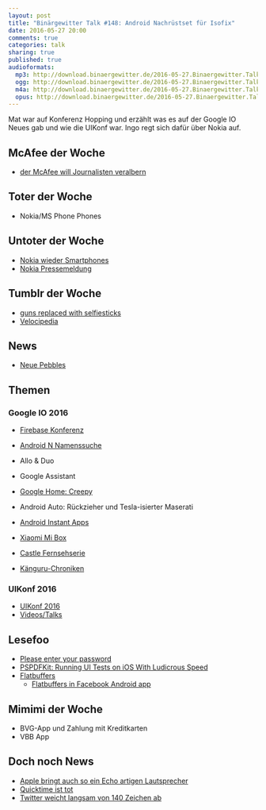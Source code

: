 ```yaml
---
layout: post
title: "Binärgewitter Talk #148: Android Nachrüstset für Isofix"
date: 2016-05-27 20:00
comments: true
categories: talk
sharing: true
published: true
audioformats:
  mp3: http://download.binaergewitter.de/2016-05-27.Binaergewitter.Talk.148.mp3
  ogg: http://download.binaergewitter.de/2016-05-27.Binaergewitter.Talk.148.ogg
  m4a: http://download.binaergewitter.de/2016-05-27.Binaergewitter.Talk.148.m4a
  opus: http://download.binaergewitter.de/2016-05-27.Binaergewitter.Talk.148.opus
---
```

Mat war auf Konferenz Hopping und erzählt was es auf der Google IO Neues gab und wie die UIKonf war. Ingo regt sich dafür über Nokia auf.

## McAfee der Woche
- [der McAfee will Journalisten veralbern](http://gizmodo.com/john-mcafee-apparently-tried-to-trick-reporters-into-th-1776765480 )

## Toter der Woche
* Nokia/MS Phone Phones

## Untoter der Woche
* [Nokia wieder Smartphones]( http://winfuture.de/news,91157.html )
* [Nokia Pressemeldung]( http://company.nokia.com/en/our-businesses/nokia-technologies/hello-again )


## Tumblr der Woche
- [guns replaced with selfiesticks]( http://gunsreplacedwithselfiesticks.tumblr.com/ )
- [Velocipedia](https://www.behance.net/gallery/35437979/Velocipedia)

## News
- [Neue Pebbles](http://www.pro-linux.de/news/1/23591/pebble-plant-neue-produkte-pebble-2-time-2-und-core.html )

## Themen

### Google IO 2016
- [Firebase Konferenz]( https://firebase.googleblog.com/2016/05/firebase-expands-to-become-unified-app-platform.html?m=1 )
- [Android N Namenssuche]( https://www.android.com/versions/name-n/ )
- Allo & Duo
- Google Assistant
- [Google Home: Creepy]( https://home.google.com/ )
- Android Auto: Rückzieher und Tesla-isierter Maserati
- [Android Instant Apps]( https://developer.android.com/topic/instant-apps/index.html )
- [Xiaomi Mi Box]( http://www.mi.com/en/mibox/ )

- [Castle Fernsehserie]( https://de.wikipedia.org/wiki/Castle_\(Fernsehserie\))
- [Känguru-Chroniken]( http://www.amazon.de/gp/product/3548372570/ref=as_li_tl?ie=UTF8&camp=1638&creative=19454&creativeASIN=3548372570&linkCode=as2&tag=trektrip )

### UIKonf 2016
- [UIKonf 2016]( http://uikonf.com )
- [Videos/Talks]( https://www.youtube.com/channel/UC0t-zx5Gnj05dVb9AOEsMKA )

## Lesefoo

- [Please enter your password]( http://unexpectederror.net/please-enter-your-password )
- [PSPDFKit: Running UI Tests on iOS With Ludicrous Speed]( https://pspdfkit.com/blog/2016/running-ui-tests-with-ludicrous-speed/ )
- [Flatbuffers]( https://google.github.io/flatbuffers/ )
    * [Flatbuffers in Facebook Android app]( https://code.facebook.com/posts/872547912839369/improving-facebook-s-performance-on-android-with-flatbuffers/ )

## Mimimi der Woche
- BVG-App und Zahlung mit Kreditkarten
- VBB App

## Doch noch News
- [Apple bringt auch so ein Echo artigen Lautsprecher](
http://www.heise.de/newsticker/meldung/Apple-plant-angeblich-Siri-SDK-und-Lautsprecher-mit-Sprachassistenz-3217664.html )
- [Quicktime ist tot]( http://www.heise.de/security/meldung/QuickTime-unter-Windows-deinstallieren-jetzt-3175518.html )
- [Twitter weicht langsam von 140 Zeichen ab]( https://de.nachrichten.yahoo.com/twitter-rechnet-links-und-nutzernamen-aus-zeichenzahl-heraus-142258010--finance.html ) 

